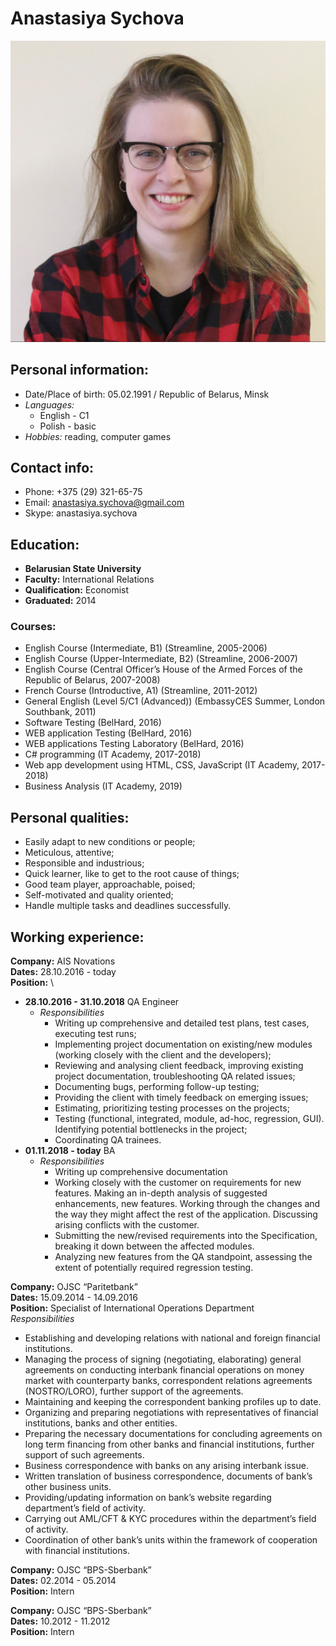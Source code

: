 # Anastasiya Sychova
![Profile image should go here](images/profile_img.PNG)

## Personal information:
* Date/Place of birth: 05.02.1991 / Republic of Belarus, Minsk
* *Languages:*
    * English - C1
    * Polish - basic
* *Hobbies:* reading, computer games

## Contact info:
* Phone: +375 (29) 321-65-75
* Email: anastasiya.sychova@gmail.com
* Skype: anastasiya.sychova

## Education:
* **Belarusian State University**
* **Faculty:** International Relations
* **Qualification:** Economist
* **Graduated:** 2014

### Courses:
* English Course (Intermediate, B1) (Streamline, 2005-2006)
* English Course (Upper-Intermediate, B2) (Streamline, 2006-2007)
* English Course (Central Officer’s House of the Armed Forces of the Republic of Belarus, 2007-2008)
* French Course (Introductive, A1) (Streamline, 2011-2012)
* General English (Level 5/C1 (Advanced)) (EmbassyCES Summer, London Southbank, 2011)
* Software Testing (BelHard, 2016)
* WEB application Testing (BelHard, 2016)
* WEB applications Testing Laboratory (BelHard, 2016)
* C# programming (IT Academy, 2017-2018)
* Web app development using HTML, CSS, JavaScript (IT Academy, 2017-2018)
* Business Analysis (IT Academy, 2019) 

## Personal qualities:
* Easily adapt to new conditions or people;
* Meticulous, attentive;
* Responsible and industrious;
* Quick learner, like to get to the root cause of things;
* Good team player, approachable, poised;
* Self-motivated and quality oriented;
* Handle multiple tasks and deadlines successfully.

## Working experience:
**Company:** AIS Novations \
**Dates:** 28.10.2016 - today \
**Position:** \
* **28.10.2016 - 31.10.2018** QA Engineer
    * *Responsibilities*
        * Writing up comprehensive and detailed test plans, test cases, executing test runs;
        * Implementing project documentation on existing/new modules (working closely with the client and the developers);
        * Reviewing and analysing client feedback, improving existing project documentation, troubleshooting QA related issues;
        * Documenting bugs, performing follow-up testing;
        * Providing the client with timely feedback on emerging issues;
        * Estimating, prioritizing testing processes on the projects;
        * Testing (functional, integrated, module, ad-hoc, regression, GUI). Identifying potential bottlenecks in the project;
        * Coordinating QA trainees.
* **01.11.2018 - today** BA
    * *Responsibilities*
        * Writing up comprehensive documentation
        * Working closely with the customer on requirements for new features. Making an in-depth analysis of suggested enhancements, new features. Working through the changes and the way they might affect the rest of the application. Discussing arising conflicts with the customer.
        * Submitting the new/revised requirements into the Specification, breaking it down between the affected modules.
        * Analyzing new features from the QA standpoint, assessing the extent of potentially required regression testing.

**Company:** OJSC “Paritetbank” \
**Dates:** 15.09.2014 - 14.09.2016 \
**Position:** Specialist of International Operations Department \
*Responsibilities*
* Establishing and developing relations with national and foreign financial institutions.
* Managing the process of signing (negotiating, elaborating) general agreements on conducting interbank financial operations on money market with counterparty banks, correspondent relations agreements (NOSTRO/LORO), further support of the agreements.
* Maintaining and keeping the correspondent banking profiles up to date.
* Organizing and preparing negotiations with representatives of financial institutions, banks and other entities.
* Preparing the necessary documentations for concluding agreements on long term financing from other banks and financial institutions, further support of such agreements.
* Business correspondence with banks on any arising interbank issue.
* Written translation of business correspondence, documents of bank’s other business units.
* Providing/updating information on bank’s website regarding department’s field of activity.
* Carrying out AML/CFT & KYC procedures within the department’s field of activity.
* Coordination of other bank’s units within the framework of cooperation with financial institutions.

**Company:** OJSC “BPS-Sberbank” \
**Dates:** 02.2014 - 05.2014 \
**Position:** Intern

**Company:** OJSC “BPS-Sberbank” \
**Dates:** 10.2012 - 11.2012 \
**Position:** Intern